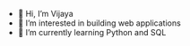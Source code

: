 - 👋 Hi, I’m Vijaya
- 👀 I’m interested in building web applications
- 🌱 I’m currently learning Python and SQL

<!---
vijaya-l/vijaya-l is a ✨ special ✨ repository because its `README.md` (this file) appears on your GitHub profile.
You can click the Preview link to take a look at your changes.
--->
